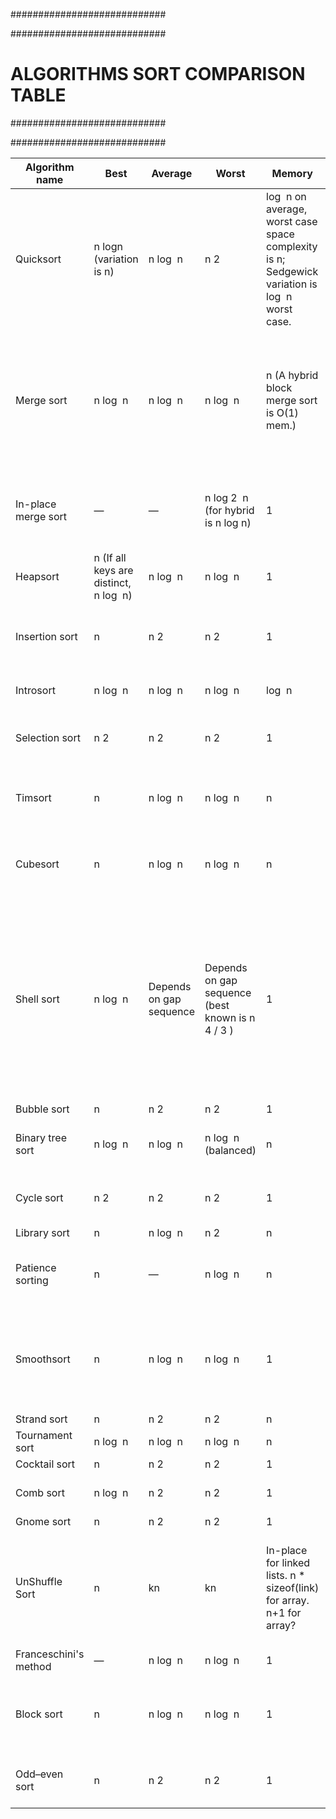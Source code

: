 ############################

############################
# ALGORITHMS SORT COMPARISON TABLE
############################

############################

| Algorithm name         | Best                                    | Average                 | Worst                                            | Memory                                                                                           | Stable                                                      | method                   | Other notes                                                                                                                                                                                                                                           |
|-----------------------|-----------------------------------------|-------------------------|--------------------------------------------------|--------------------------------------------------------------------------------------------------|-------------------------------------------------------------|--------------------------|-------------------------------------------------------------------------------------------------------------------------------------------------------------------------------------------------------------------------------------------------------|
| Quicksort             | n logn (variation is n)                 | n log ⁡ n               | n 2                                              | log ⁡ n on average, worst case space complexity is n; Sedgewick variation is log ⁡ n worst case. | Typical in-place sort is not stable; stable versions exist. | Partitioning             | Quicksort is usually done in-place with O(log n) stack space.                                                                                                                                                                                         |
| Merge sort            | n log ⁡ n                               | n log ⁡ n               | n log ⁡ n                                        | n (A hybrid block merge sort is O(1) mem.)                                                       | Yes                                                         | Merging                  | Highly parallelizable (up to O(log n) using the Three Hungarians' Algorithm or, more practically, Cole's parallel merge sort) for processing large amounts of data.                                                                                   |
| In-place merge sort   | —                                       | —                       | n log 2 ⁡ n (for hybrid is n log ⁡n)             | 1                                                                                                | Yes                                                         | Merging                  | Can be implemented as a stable sort based on stable in-place merging.                                                                                                                                                                                 |
| Heapsort              | n (If all keys are distinct, n log ⁡ n) | n log ⁡ n               | n log ⁡ n                                        | 1                                                                                                | No                                                          | Selection                |                                                                                                                                                                                                                                                       |
| Insertion sort        | n                                       | n 2                     | n 2                                              | 1                                                                                                | Yes                                                         | Insertion                | O(n + d), in the worst case over sequences that have d inversions.                                                                                                                                                                                    |
| Introsort             | n log ⁡ n                               | n log ⁡ n               | n log ⁡ n                                        | log ⁡ n                                                                                          | No                                                          | Partitioning & Selection | Used in several STL implementations.                                                                                                                                                                                                                  |
| Selection sort        | n 2                                     | n 2                     | n 2                                              | 1                                                                                                | No                                                          | Selection                | Stable with O ( n )  extra space or when using linked lists                                                                                                                                                                                           |
| Timsort               | n                                       | n log ⁡ n               | n log ⁡ n                                        | n                                                                                                | Yes                                                         | Insertion & Merging      | Makes n comparisons when the data is already sorted or reverse sorted.                                                                                                                                                                                |
| Cubesort              | n                                       | n log ⁡ n               | n log ⁡ n                                        | n                                                                                                | Yes                                                         | Insertion                | Makes n comparisons when the data is already sorted or reverse sorted.                                                                                                                                                                                |
| Shell sort            | n log ⁡ n                               | Depends on gap sequence | Depends on gap sequence (best known is n 4 / 3 ) | 1                                                                                                | No                                                          | Insertion                | Small code size, no use of call stack, reasonably fast, useful where memory is at a premium such as embedded and older mainframe applications. There is a worst case O ( n ( log ⁡ n ) 2 )  gap sequence but it loses O ( n log ⁡ n ) best case time. |
| Bubble sort           | n                                       | n 2                     | n 2                                              | 1                                                                                                | Yes                                                         | Exchanging               | Tiny code size.                                                                                                                                                                                                                                       |
| Binary tree sort      | n log ⁡ n                               | n log ⁡ n               | n log ⁡ n  (balanced)                            | n                                                                                                | Yes                                                         | Insertion                | When using a self-balancing binary search tree.                                                                                                                                                                                                       |
| Cycle sort            | n 2                                     | n 2                     | n 2                                              | 1                                                                                                | No                                                          | Insertion                | In-place with theoretically optimal number of writes.                                                                                                                                                                                                 |
| Library sort          | n                                       | n log ⁡ n               | n 2                                              | n                                                                                                | Yes                                                         | Insertion                |                                                                                                                                                                                                                                                       |
| Patience sorting      | n                                       | —                       | n log ⁡ n                                        | n                                                                                                | No                                                          | Insertion & Selection    | Finds all the longest increasing subsequences in O(n log n).                                                                                                                                                                                          |
| Smoothsort            | n                                       | n log ⁡ n               | n log ⁡ n                                        | 1                                                                                                | No                                                          | Selection                | An adaptive variant of heapsort based upon the Leonardo sequence rather than a traditional binary heap.                                                                                                                                               |
| Strand sort           | n                                       | n 2                     | n 2                                              | n                                                                                                | Yes                                                         | Selection                |                                                                                                                                                                                                                                                       |
| Tournament sort       | n log ⁡ n                               | n log ⁡ n               | n log ⁡ n                                        | n                                                                                                | No                                                          | Selection                | Variation of Heap Sort.                                                                                                                                                                                                                               |
| Cocktail sort         | n                                       | n 2                     | n 2                                              | 1                                                                                                | Yes                                                         | Exchanging               |                                                                                                                                                                                                                                                       |
| Comb sort             | n log ⁡ n                               | n 2                     | n 2                                              | 1                                                                                                | No                                                          | Exchanging               | Faster than bubble sort on average.                                                                                                                                                                                                                   |
| Gnome sort            | n                                       | n 2                     | n 2                                              | 1                                                                                                | Yes                                                         | Exchanging               | Tiny code size.                                                                                                                                                                                                                                       |
| UnShuffle Sort        | n                                       | kn                      | kn                                               | In-place for linked lists. n * sizeof(link) for array. n+1 for array?                            | No                                                          | Distribution and Merge   | No exchanges are performed. The parameter k is proportional to the entropy in the input. k = 1 for ordered or reverse ordered input.                                                                                                                  |
| Franceschini's method | —                                       | n log ⁡ n               | n log ⁡ n                                        | 1                                                                                                | Yes                                                         | ?                        |                                                                                                                                                                                                                                                       |
| Block sort            | n                                       | n log ⁡ n               | n log ⁡ n                                        | 1                                                                                                | Yes                                                         | Insertion & Merging      | Combine a block-based O ( n )  in-place merge algorithm with a bottom-up merge sort.                                                                                                                                                                  |
| Odd–even sort         | n                                       | n 2                     | n 2                                              | 1                                                                                                | Yes                                                         | Exchanging               | Can be run on parallel processors easily.                                                                                                                                                                                                             |

